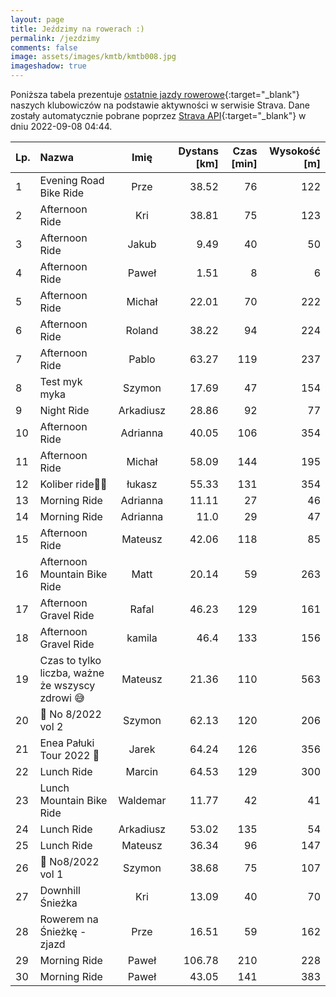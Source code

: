 ```yaml
---
layout: page
title: Jeździmy na rowerach :)
permalink: /jezdzimy
comments: false
image: assets/images/kmtb/kmtb008.jpg
imageshadow: true
---
```


Poniższa tabela prezentuje [ostatnie jazdy rowerowe](https://www.strava.com/clubs/336381){:target="_blank"} naszych klubowiczów na podstawie aktywności w serwisie Strava. Dane zostały automatycznie pobrane poprzez [Strava API](https://developers.strava.com/docs/reference/#api-Clubs-getClubActivitiesById){:target="_blank"} w dniu 2022-09-08 04:44.

Lp. | Nazwa | Imię | Dystans [km] | Czas [min] | Wysokość [m]
:--- | :--- | :---: | ---: | ---: | ---:
1|Evening Road Bike Ride|Prze|38.52|76|122
2|Afternoon Ride|Kri|38.81|75|123
3|Afternoon Ride|Jakub|9.49|40|50
4|Afternoon Ride|Paweł|1.51|8|6
5|Afternoon Ride|Michał|22.01|70|222
6|Afternoon Ride|Roland|38.22|94|224
7|Afternoon Ride|Pablo|63.27|119|237
8|Test myk myka|Szymon|17.69|47|154
9|Night Ride|Arkadiusz|28.86|92|77
10|Afternoon Ride|Adrianna|40.05|106|354
11|Afternoon Ride|Michał|58.09|144|195
12|Koliber ride🚴😎|łukasz|55.33|131|354
13|Morning Ride|Adrianna|11.11|27|46
14|Morning Ride|Adrianna|11.0|29|47
15|Afternoon Ride|Mateusz|42.06|118|85
16|Afternoon Mountain Bike Ride|Matt|20.14|59|263
17|Afternoon Gravel Ride|Rafal|46.23|129|161
18|Afternoon Gravel Ride|kamila|46.4|133|156
19|Czas to tylko liczba, ważne że wszyscy zdrowi 😅|Mateusz|21.36|110|563
20|💯 No 8/2022 vol 2|Szymon|62.13|120|206
21|Enea Pałuki Tour 2022 🤠|Jarek|64.24|126|356
22|Lunch Ride|Marcin|64.53|129|300
23|Lunch Mountain Bike Ride|Waldemar|11.77|42|41
24|Lunch Ride|Arkadiusz|53.02|135|54
25|Lunch Ride|Mateusz|36.34|96|147
26|💯 No8/2022 vol 1|Szymon|38.68|75|107
27|Downhill Śnieżka |Kri|13.09|40|70
28|Rowerem na Śnieżkę - zjazd |Prze|16.51|59|162
29|Morning Ride|Paweł|106.78|210|228
30|Morning Ride|Paweł|43.05|141|383
